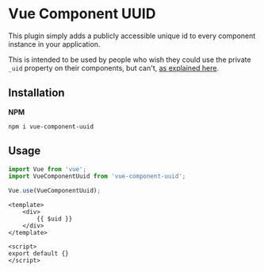 # Vue Component UUID

This plugin simply adds a publicly accessible unique id to every component instance in your application.

This is intended to be used by people who wish they could use the private `_uid` property on their components, but can't, [as explained here](https://github.com/vuejs/vue/issues/5886#issuecomment-308625735).

## Installation

**NPM**
```
npm i vue-component-uuid
```

## Usage

```js
import Vue from 'vue';
import VueComponentUuid from 'vue-component-uuid';

Vue.use(VueComponentUuid);
```

```vue
<template>
    <div>
        {{ $uid }}
    </div>
</template>

<script>
export default {}
</script>
```
